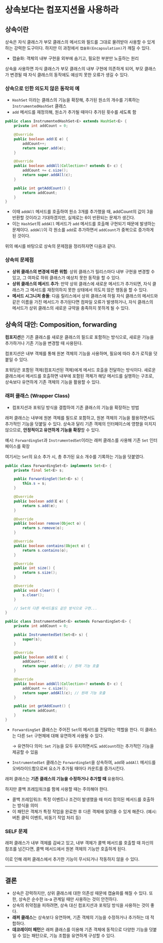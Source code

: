 # 상속보다는 컴포지션을 사용하라

## 상속이란

상속은 자식 클래스가 부모 클래스의 메서드와 필드를 그대로 물려받아 사용할 수 있게 하는 강력한 도구이다.
하지만 이 과정에서 `캡슐화(Encapsulation)`가 깨질 수 있다.

- 캡슐화: 객체의 내부 구현을 외부에 숨기고, 필요한 부분만 노출하는 원리

상속을 사용하면 자식 클래스가 부모 클래스의 내부 구현에 의존하게 되어, 부모 클래스가 변경될 때 자식 클래스의 동작에도 예상치 못한 오류가 생길 수 있다.

### 상속으로 인한 의도치 않은 동작의 예

- `HashSet` 이라는 클래스의 기능을 확장해, 추가된 원소의 개수를 기록하는 `InstrumentedHashSet` 클래스
- `add` 메서드를 재정의해, 원소가 추가될 때마다 추가된 횟수를 세도록 함

```java
public class InstrumentedHashSet<E> extends HashSet<E> {
    private int addCount = 0;

    @Override
    public boolean add(E e) {
        addCount++;
        return super.add(e);
    }

    @Override
    public boolean addAll(Collection<? extends E> c) {
        addCount += c.size();
        return super.addAll(c);
    }

    public int getAddCount() {
        return addCount;
    }
}
```

- 이때 `addAll` 메서드를 호출하여 원소 3개를 추가했을 때, addCount의 값이 3을 반환할 것이라고 기대하겠지만, 실제로는 6이 반환되는 문제가 생긴다.
- 이는 `HashSet`의 `addAll` 메서드가 `add` 메서드를 호출해 구현되기 때문에 발생하는 문제이다. `addAll`이 각 원소를 `add`로 추가하면서 `addCount`가 중복으로 증가하게 된 것이다.

위의 예시를 바탕으로 상속의 문제점을 정리하자면 다음과 같다.

### 상속의 문제점

- **상위 클래스의 변경에 따른 위험**: 상위 클래스가 릴리스마다 내부 구현을 변경할 수 있고, 그 여파로 하위 클래스가 예상치 못한 동작을 할 수 있다.
- **상위 클래스의 메서드 추가**: 만약 상위 클래스에 새로운 메서드가 추가되면, 자식 클래스가 그 메서드를 재정의하지 못한 상태에서 의도치 않은 행동을 할 수 있다.
- **메서드 시그니처 충돌**: 다음 릴리스에서 상위 클래스에 하필 자식 클래스의 메서드와 같은 이름을 가진 메서드가 추가된다면 컴파일 오류가 발생하거나, 자식 클래스의 메서드가 상위 클래스의 새로운 규약을 충족하지 못하게 될 수 있다.

## 상속의 대안: Composition, forwarding

**컴포지션**은 기존 클래스를 새로운 클래스의 필드로 포함하는 방식으로, 새로운 기능을 추가하거나 기존 기능을 변경할 때 사용된다.

컴포지션은 내부 객체를 통해 원본 객체의 기능을 사용하며, 필요에 따라 추가 로직을 덧붙일 수 있다.

포워딩은 포함된 객체(컴포지션된 객체)에게 메서드 호출을 전달하는 방식이다. 새로운 클래스에서 메서드를 호출하면 내부에 포함된 객체가 해당 메서드를 실행하는 구조로, 상속보다 유연하게 기존 객체의 기능을 활용할 수 있다.

### 래퍼 클래스 (Wrapper Class)

- 컴포지션과 포워딩 방식을 결합하여 기존 클래스의 기능을 확장하는 방법

래퍼 클래스는 내부에 원본 객체를 필드로 포함하고, 원본 객체의 기능을 활용하면서도 추가적인 기능을 덧붙일 수 있다.  상속과 달리 기존 객체의 인터페이스에 영향을 미치지 않으므로, **안정적이고 유연하게 기능을 확장**할 수 있다.

예시: `ForwardingSet`과 `InstrumentedSet`이라는 래퍼 클래스를 사용해 기존 `Set` 인터페이스를 확장

여기서는 `Set`의 요소 추가 시, 총 추가된 요소 개수를 기록하는 기능을 덧붙였다.

```java
public class ForwardingSet<E> implements Set<E> {
    private final Set<E> s;

    public ForwardingSet(Set<E> s) {
        this.s = s;
    }

    @Override
    public boolean add(E e) {
        return s.add(e);
    }

    @Override
    public boolean remove(Object o) {
        return s.remove(o);
    }

    @Override
    public boolean contains(Object o) {
        return s.contains(o);
    }

    @Override
    public int size() {
        return s.size();
    }

    @Override
    public void clear() {
        s.clear();
    }

    // Set의 다른 메서드들도 같은 방식으로 구현...
}
```

```java
public class InstrumentedSet<E> extends ForwardingSet<E> {
    private int addCount = 0;

    public InstrumentedSet(Set<E> s) {
        super(s);
    }

    @Override
    public boolean add(E e) {
        addCount++;
        return super.add(e); // 원래 기능 호출
    }

    @Override
    public boolean addAll(Collection<? extends E> c) {
        addCount += c.size();
        return super.addAll(c); // 원래 기능 호출
    }

    public int getAddCount() {
        return addCount;
    }
}
```

- `ForwardingSet` 클래스는 주어진 `Set`의 메서드를 전달하는 역할을 한다. 이 클래스는 다른 `Set` 구현체에 대해 유연하게 사용될 수 있다.

  → 유연하다 의미: `Set` 기능을 모두 유지하면서도 `addCount`라는 추가적인 기능을 제공할 수 있음

- `InstrumentedSet` 클래스는 `ForwardingSet`을 상속하여, `add`와 `addAll` 메서드를 오버라이드함으로써 요소가 추가될 때마다 카운트를 증가시킨다.

래퍼 클래스는 **기존 클래스의 기능을 수정하거나 추가할 때** 유용하다.

하지만 콜백 프레임워크를 함께 사용할 때는 주의해야 한다.

- 콜백 프레임워크: 특정 이벤트나 조건이 발생했을 때 미리 정의된 메서드를 호출하는 방식을 의미
- 이 패턴은  객체가 특정 작업을 완료한 후 다른 객체에 알려줄 수 있게 해준다.
  (예시: 버튼 클릭 이벤트, 비동기 작업 처리 등)

### SELF 문제

래퍼 클래스가 내부 객체를 감싸고 있고, 내부 객체가 콜백 메서드를 호출할 때 자신의 참조를 넘긴다면, 콜백 메서드에서 원본 객체의 기능만 호출하게 된다.

이로 인해 래퍼 클래스에서 추가한 기능이 무시되거나 작동하지 않을 수 있다.

---

## 결론

- 상속은 강력하지만, 상위 클래스에 대한 의존성 때문에 캡슐화를 해칠 수 있다. 또한, 상속은 순수한 is-a 관계일 때만 사용하는 것이 안전하다.
- 상속의 취약점을 피하려면, 상속 대신 컴포지션과 포워딩 방식을 사용하는 것이 좋다.
- **래퍼 클래스**는 상속보다 유연하며, 기존 객체의 기능을 수정하거나 추가하는 데 적합하다.
- **데코레이터 패턴**은 래퍼 클래스를 이용해 기존 객체에 동적으로 다양한 기능을 덧붙일 수 있는 패턴으로, 기능 조합을 유연하게 구성할 수 있다.
